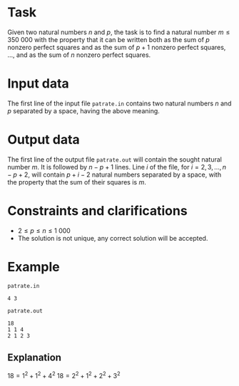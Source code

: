 
# Task

Given two natural numbers $n$ and $p$, the task is to find a natural number $m \leq 350\ 000$ with the property that it can be written both as the sum of $p$ nonzero perfect squares and as the sum of $p+1$ nonzero perfect squares, ..., and as the sum of $n$ nonzero perfect squares.

# Input data

The first line of the input file `patrate.in` contains two natural numbers $n$ and $p$ separated by a space, having the above meaning.

# Output data

The first line of the output file `patrate.out` will contain the sought natural number $m$. 
It is followed by $n-p+1$ lines. Line $i$ of the file, for $i=2, 3, \ldots, n-p+2$, will contain $p+i-2$ natural numbers separated by a space, with the property that the sum of their squares is $m$.

# Constraints and clarifications

* $2 \leq p \leq n \leq 1\ 000$
* The solution is not unique, any correct solution will be accepted.

# Example

`patrate.in`
```
4 3
```

`patrate.out`
```
18
1 1 4
2 1 2 3 
```

## Explanation

$18 = 1^2 + 1^2 + 4^2$
$18 = 2^2 + 1^2 + 2^2 + 3^2$

